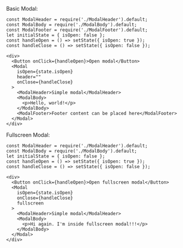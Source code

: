 Basic Modal:

    const ModalHeader = require('./ModalHeader').default;
    const ModalBody = require('./ModalBody').default;
    const ModalFooter = require('./ModalFooter').default;
    let initialState = { isOpen: false };
    const handleOpen = () => setState({ isOpen: true });
    const handleClose = () => setState({ isOpen: false });

    <div>
      <Button onClick={handleOpen}>Open modal</Button>
      <Modal
        isOpen={state.isOpen}
        header=""
        onClose={handleClose}
      >
        <ModalHeader>Simple modal</ModalHeader>
        <ModalBody>
          <p>Hello, world!</p>
        </ModalBody>
        <ModalFooter>Footer content can be placed here</ModalFooter>
      </Modal>
    </div>

Fullscreen Modal:

    const ModalHeader = require('./ModalHeader').default;
    const ModalBody = require('./ModalBody').default;
    let initialState = { isOpen: false };
    const handleOpen = () => setState({ isOpen: true });
    const handleClose = () => setState({ isOpen: false });

    <div>
      <Button onClick={handleOpen}>Open fullscreen modal</Button>
      <Modal
        isOpen={state.isOpen}
        onClose={handleClose}
        fullscreen
      >
        <ModalHeader>Simple modal</ModalHeader>
        <ModalBody>
          <p>Hi again. I'm inside fullscreen modal!!!</p>
        </ModalBody>
      </Modal>
    </div>

